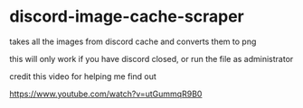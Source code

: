 # discord-image-cache-scraper
takes all the images from discord cache and converts them to png

this will only work if you have discord closed, or run the file as administrator

credit this video for helping me find out

https://www.youtube.com/watch?v=utGummqR9B0
